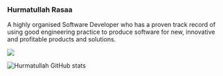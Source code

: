 ### Hurmatullah Rasaa


A highly organised Software Developer who has a proven track record of using good engineering practice to produce software for new, innovative and profitable products and solutions.

![](https://komarev.com/ghpvc/?username=your-github-username)

![Hurmatullah GitHub stats](https://github-readme-stats.vercel.app/api?username=Hurmatullah&count_private=trueshow_icons=true&theme=radical)

<!-- Here are some ideas to get you started:

- 🔭 I’m currently working on ...
- 🌱 I’m currently learning ...
- 👯 I’m looking to collaborate on ...
- 🤔 I’m looking for help with ...
- 💬 Ask me about ...
- 📫 How to reach me: ...
- 😄 Pronouns: ...
- ⚡ Fun fact: ... -->





